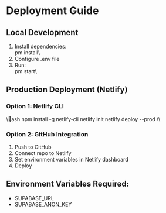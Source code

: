 # Deployment Guide

## Local Development
1. Install dependencies: \
pm install\
2. Configure .env file
3. Run: \
pm start\

## Production Deployment (Netlify)

### Option 1: Netlify CLI
\\\ash
npm install -g netlify-cli
netlify init
netlify deploy --prod
\\\

### Option 2: GitHub Integration
1. Push to GitHub
2. Connect repo to Netlify
3. Set environment variables in Netlify dashboard
4. Deploy

## Environment Variables Required:
- SUPABASE_URL
- SUPABASE_ANON_KEY
